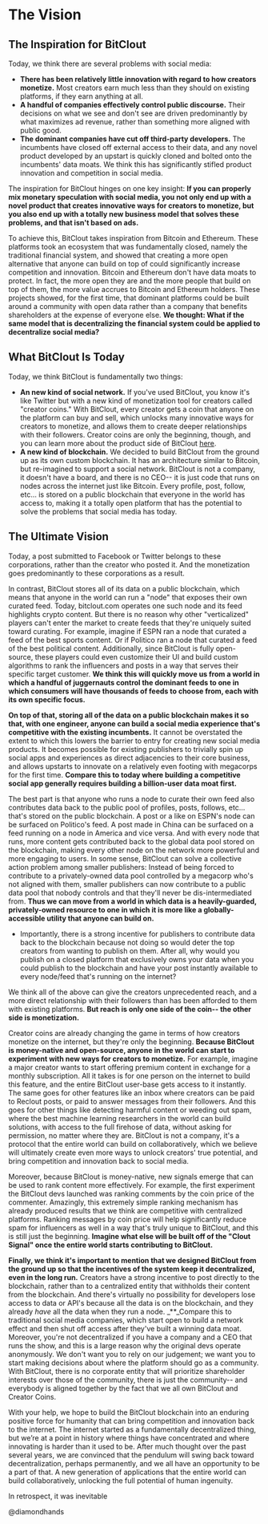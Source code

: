 # The Vision

## The Inspiration for BitClout

Today, we think there are several problems with social media:

* **There has been relatively little innovation with regard to how creators monetize.** Most creators earn much less than they should on existing platforms, if they earn anything at all.
* **A handful of companies effectively control public discourse.** Their decisions on what we see and don't see are driven predominantly by what maximizes ad revenue, rather than something more aligned with public good.
* **The dominant companies have cut off third-party developers.** The incumbents have closed off external access to their data, and any novel product developed by an upstart is quickly cloned and bolted onto the incumbents' data moats. We think this has significantly stifled product innovation and competition in social media.

The inspiration for BitClout hinges on one key insight: **If you can properly mix monetary speculation with social media, you not only end up with a novel product that creates innovative ways for creators to monetize, but you also end up with a totally new business model that solves these problems, and that isn't based on ads.**

To achieve this, BitClout takes inspiration from Bitcoin and Ethereum. These platforms took an ecosystem that was fundamentally closed, namely the traditional financial system, and showed that creating a more open alternative that anyone can build on top of could significantly increase competition and innovation. Bitcoin and Ethereum don't have data moats to protect. In fact, the more open they are and the more people that build on top of them, the more value accrues to Bitcoin and Ethereum holders. These projects showed, for the first time, that dominant platforms could be built around a community with open data rather than a company that benefits shareholders at the expense of everyone else. **We thought: What if the same model that is decentralizing the financial system could be applied to decentralize social media?**

## What BitClout Is Today

Today, we think BitClout is fundamentally two things:

* **An new kind of social network.** If you've used BitClout, you know it's like Twitter but with a new kind of monetization tool for creators called "creator coins." With BitClout, every creator gets a coin that anyone on the platform can buy and sell, which unlocks many innovative ways for creators to monetize, and allows them to create deeper relationships with their followers. Creator coins are only the beginning, though, and you can learn more about the product side of BitClout [here](https://bitclout.com/one_pager.pdf).
* **A new kind of blockchain.** We decided to build BitClout from the ground up as its own custom blockchain. It has an architecture similar to Bitcoin, but re-imagined to support a social network. BitClout is not a company, it doesn't have a board, and there is no CEO-- it is just code that runs on nodes across the internet just like Bitcoin. Every profile, post, follow, etc... is stored on a public blockchain that everyone in the world has access to, making it a totally open platform that has the potential to solve the problems that social media has today.

## The Ultimate Vision

Today, a post submitted to Facebook or Twitter belongs to these corporations, rather than the creator who posted it. And the monetization goes predominantly to these corporations as a result.

In contrast, BitClout stores all of its data on a public blockchain, which means that anyone in the world can run a "node" that exposes their own curated feed. Today, bitclout.com operates one such node and its feed highlights crypto content. But there is no reason why other "verticalized" players can't enter the market to create feeds that they're uniquely suited toward curating. For example, imagine if ESPN ran a node that curated a feed of the best sports content. Or if Politico ran a node that curated a feed of the best political content. Additionally, since BitClout is fully open-source, these players could even customize their UI and build custom algorithms to rank the influencers and posts in a way that serves their specific target customer. **We think this will quickly move us from a world in which a handful of juggernauts control the dominant feeds to one in which consumers will have thousands of feeds to choose from, each with its own specific focus.**

**On top of that, storing all of the data on a public blockchain makes it so that, with one engineer, anyone can build a social media experience that's competitive with the existing incumbents.** It cannot be overstated the extent to which this lowers the barrier to entry for creating new social media products. It becomes possible for existing publishers to trivially spin up social apps and experiences as direct adjacencies to their core business, and allows upstarts to innovate on a relatively even footing with megacorps for the first time. **Compare this to today where building a competitive social app generally requires building a billion-user data moat first.**

The best part is that anyone who runs a node to curate their own feed also contributes data back to the public pool of profiles, posts, follows, etc... that's stored on the public blockchain. A post or a like on ESPN's node can be surfaced on Politico's feed. A post made in China can be surfaced on a feed running on a node in America and vice versa. And with every node that runs, more content gets contributed back to the global data pool stored on the blockchain, making every other node on the network more powerful and more engaging to users. In some sense, BitClout can solve a collective action problem among smaller publishers: Instead of being forced to contribute to a privately-owned data pool controlled by a megacorp who's not aligned with them, smaller publishers can now contribute to a public data pool that nobody controls and that they'll never be dis-intermediated from. **Thus we can move from a world in which data is a heavily-guarded, privately-owned resource to one in which it is more like a globally-accessible utility that anyone can build on.**

* Importantly, there is a strong incentive for publishers to contribute data back to the blockchain because not doing so would deter the top creators from wanting to publish on them. After all, why would you publish on a closed platform that exclusively owns your data when you could publish to the blockchain and have your post instantly available to every node/feed that's running on the internet?

We think all of the above can give the creators unprecedented reach, and a more direct relationship with their followers than has been afforded to them with existing platforms. **But reach is only one side of the coin-- the other side is monetization.**

Creator coins are already changing the game in terms of how creators monetize on the internet, but they're only the beginning. **Because BitClout is money-native and open-source, anyone in the world can start to experiment with new ways for creators to monetize.** For example, imagine a major creator wants to start offering premium content in exchange for a monthly subscription. All it takes is for one person on the internet to build this feature, and the entire BitClout user-base gets access to it instantly. The same goes for other features like an inbox where creators can be paid to Reclout posts, or paid to answer messages from their followers. And this goes for other things like detecting harmful content or weeding out spam, where the best machine learning researchers in the world can build solutions, with access to the full firehose of data, without asking for permission, no matter where they are. BitClout is not a company, it's a protocol that the entire world can build on collaboratively, which we believe will ultimately create even more ways to unlock creators' true potential, and bring competition and innovation back to social media.

Moreover, because BitClout is money-native, new signals emerge that can be used to rank content more effectively. For example, the first experiment the BitClout devs launched was ranking comments by the coin price of the commenter. Amazingly, this extremely simple ranking mechanism has already produced results that we think are competitive with centralized platforms. Ranking messages by coin price will help significantly reduce spam for influencers as well in a way that's truly unique to BitClout, and this is still just the beginning. **Imagine what else will be built off of the "Clout Signal" once the entire world starts contributing to BitClout.**

**Finally, we think it's important to mention that we designed BitClout from the ground up so that the incentives of the system keep it decentralized, even in the long run.** Creators have a strong incentive to post directly to the blockchain, rather than to a centralized entity that withholds their content from the blockchain. And there's virtually no possibility for developers lose access to data or API's because all the data is on the blockchain, and they already _have_ all the data when they run a node. \_\*\*\_Compare this to traditional social media companies, which start open to build a network effect and then shut off access after they've built a winning data moat. Moreover, you're not decentralized if you have a company and a CEO that runs the show, and this is a large reason why the original devs operate anonymously. We don't want you to rely on our judgement; we want you to start making decisions about where the platform should go as a community. With BitClout, there is no corporate entity that will prioritize shareholder interests over those of the community, there is just the community-- and everybody is aligned together by the fact that we all own BitClout and Creator Coins.

With your help, we hope to build the BitClout blockchain into an enduring positive force for humanity that can bring competition and innovation back to the internet. The internet started as a fundamentally decentralized thing, but we’re at a point in history where things have concentrated and where innovating is harder than it used to be. After much thought over the past several years, we are convinced that the pendulum will swing back toward decentralization, perhaps permanently, and we all have an opportunity to be a part of that. A new generation of applications that the entire world can build collaboratively, unlocking the full potential of human ingenuity.

In retrospect, it was inevitable

@diamondhands

